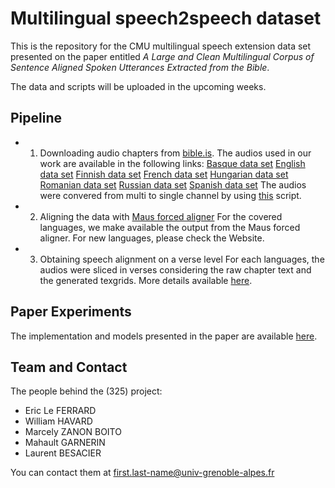 # Multilingual speech2speech dataset

This is the repository for the CMU multilingual speech extension data set presented on the paper entitled *A Large and Clean Multilingual Corpus of Sentence Aligned Spoken Utterances Extracted from the Bible*.

The data and scripts will be uploaded in the upcoming weeks.



## Pipeline

* 1) Downloading audio chapters from [bible.is](bible.is).
The audios used in our work are available in the following links:
  [Basque data set](https://www.faithcomesbyhearing.com/audio-bibles/download/eus/EUSEABN1DA)
  [English data set](https://www.faithcomesbyhearing.com/audio-bibles/download/eng/ENGESVN1DA)
  [Finnish data set](https://www.faithcomesbyhearing.com/audio-bibles/download/fin/FIN38VN1DA)
  [French data set](https://www.faithcomesbyhearing.com/audio-bibles/download/frn/FRNTLSN2DA)
  [Hungarian data set](https://www.faithcomesbyhearing.com/audio-bibles/download/hun/HUNHBSN1DA)
  [Romanian data set](https://www.faithcomesbyhearing.com/audio-bibles/download/ron/RONDCVN1DA)
  [Russian data set](https://www.faithcomesbyhearing.com/audio-bibles/download/rus/RUSS76N2DA)
  [Spanish data set](https://www.faithcomesbyhearing.com/audio-bibles/download/spn/SPNBDAN1DA)
The audios were convered from multi to single channel by using [this]() script.

* 2) Aligning the data with [Maus forced aligner](https://clarin.phonetik.uni-muenchen.de/BASWebServices/interface/WebMAUSBasic)
For the covered languages, we make available the output from the Maus forced aligner. For new languages, please check the Website.

* 3) Obtaining speech alignment on a verse level
For each languages, the audios were sliced in verses considering the raw chapter text and the generated texgrids. More details available [here](https://github.com/getalp/multilingual-speech2speech-dataset/blob/master/scripts/alignment/).

## Paper Experiments

The implementation and models presented in the paper are available [here](https://github.com/getalp/BibleNet).

## Team and Contact

The people behind the (325) project:

* Eric Le FERRARD
* William HAVARD
* Marcely ZANON BOITO
* Mahault GARNERIN
* Laurent BESACIER

You can contact them at first.last-name@univ-grenoble-alpes.fr
